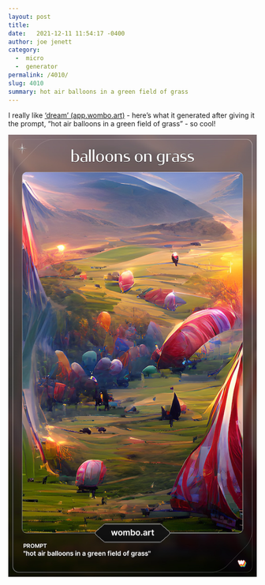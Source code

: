```yaml
---
layout: post
title:  
date:   2021-12-11 11:54:17 -0400
author: joe jenett
category:
  -  micro
  -  generator
permalink: /4010/
slug: 4010
summary: hot air balloons in a green field of grass
---
```

<p>I really like <a title="‘dream’ (app.wombo.art)" href="https://app.wombo.art/">‘dream’ (app.wombo.art)</a> - here’s what it generated after giving it the prompt, “hot air balloons in a green field of grass” - so cool!</p>
<p><a title="‘dream’ (app.wombo.art)" href="https://app.wombo.art/"><img src="/images/balloons_on_grass.png" alt="balloons on grass" /></a></p>
<a href="https://brid.gy/publish/twitter"></a>
<data class="p-bridgy-omit-link" value="false"></data>